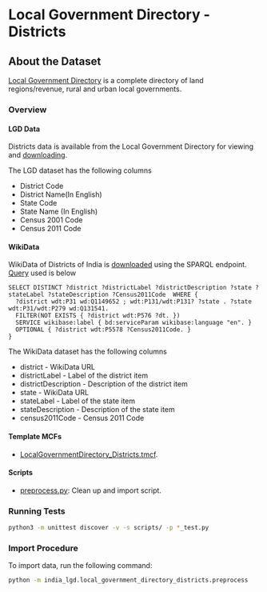 # Local Government Directory - Districts

## About the Dataset
[Local Government Directory](https://lgdirectory.gov.in/) is a complete directory of land regions/revenue, rural and urban local governments.

### Overview

#### LGD Data
Districts data is available from the Local Government Directory for viewing and [downloading](https://lgdirectory.gov.in/downloadDirectory.do?OWASP_CSRFTOKEN=G4BW-2HK0-ZHUD-605W-VA1F-EAC8-M9J0-W4S5).

The LGD dataset has the following columns
- District Code
- District Name(In English)
- State Code
- State Name (In English)
- Census 2001 Code
- Census 2011 Code

#### WikiData

WikiData of Districts of India is [downloaded](https://w.wiki/3fLF) using the SPARQL endpoint. [Query](https://w.wiki/3fLE) used is below

```
SELECT DISTINCT ?district ?districtLabel ?districtDescription ?state ?stateLabel ?stateDescription ?Census2011Code  WHERE {
  ?district wdt:P31 wd:Q1149652 ; wdt:P131/wdt:P131? ?state . ?state wdt:P31/wdt:P279 wd:Q131541.
  FILTER(NOT EXISTS { ?district wdt:P576 ?dt. })
  SERVICE wikibase:label { bd:serviceParam wikibase:language "en". }
  OPTIONAL { ?district wdt:P5578 ?Census2011Code. }
}
```

The WikiData dataset has the following columns
- district - WikiData URL
- districtLabel - Label of the district item
- districtDescription - Description of the district item
- state - WikiData URL
- stateLabel - Label of the state item
- stateDescription - Description of the state item
- census2011Code - Census 2011 Code


#### Template MCFs
- [LocalGovernmentDirectory_Districts.tmcf](LocalGovernmentDirectory_Districts.tmcf).

#### Scripts
- [preprocess.py](preprocess.py): Clean up and import script.

### Running Tests

```bash
python3 -m unittest discover -v -s scripts/ -p *_test.py
```

### Import Procedure

To import data, run the following command:

```bash
python -m india_lgd.local_government_directory_districts.preprocess
```
